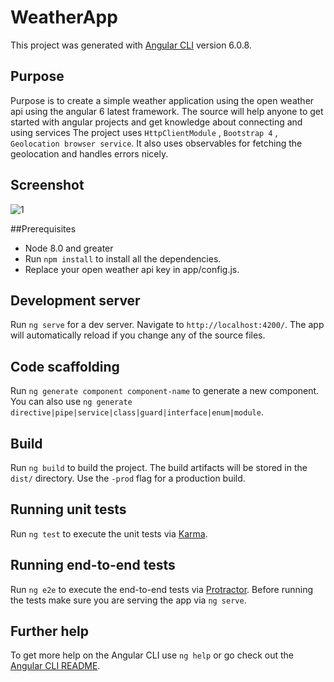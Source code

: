 # WeatherApp

This project was generated with [Angular CLI](https://github.com/angular/angular-cli) version 6.0.8.

## Purpose
Purpose is to create a simple weather application using the open weather api using the angular 6 latest framework. The source will help anyone to get started with angular projects and get knowledge about connecting and using services
The project uses `HttpClientModule` , `Bootstrap 4` , `Geolocation browser service`.
It also uses observables for fetching the geolocation and handles errors nicely.

## Screenshot
![1](https://user-images.githubusercontent.com/4025916/41533261-d1a9f204-7317-11e8-851a-49073b52e514.JPG)

##Prerequisites
* Node 8.0 and greater
* Run `npm install` to install all the dependencies.
* Replace your open weather api key in app/config.js.




## Development server

Run `ng serve` for a dev server. Navigate to `http://localhost:4200/`. The app will automatically reload if you change any of the source files.

## Code scaffolding

Run `ng generate component component-name` to generate a new component. You can also use `ng generate directive|pipe|service|class|guard|interface|enum|module`.

## Build

Run `ng build` to build the project. The build artifacts will be stored in the `dist/` directory. Use the `-prod` flag for a production build.

## Running unit tests

Run `ng test` to execute the unit tests via [Karma](https://karma-runner.github.io).

## Running end-to-end tests

Run `ng e2e` to execute the end-to-end tests via [Protractor](http://www.protractortest.org/).
Before running the tests make sure you are serving the app via `ng serve`.

## Further help

To get more help on the Angular CLI use `ng help` or go check out the [Angular CLI README](https://github.com/angular/angular-cli/blob/master/README.md).
